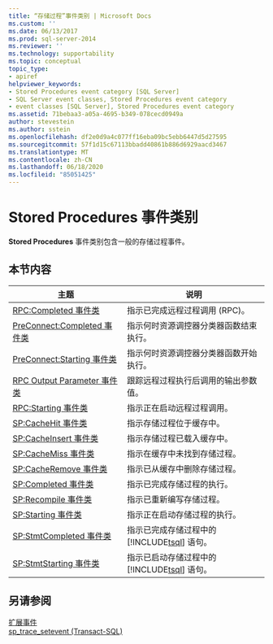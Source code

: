 ```yaml
---
title: “存储过程”事件类别 | Microsoft Docs
ms.custom: ''
ms.date: 06/13/2017
ms.prod: sql-server-2014
ms.reviewer: ''
ms.technology: supportability
ms.topic: conceptual
topic_type:
- apiref
helpviewer_keywords:
- Stored Procedures event category [SQL Server]
- SQL Server event classes, Stored Procedures event category
- event classes [SQL Server], Stored Procedures event category
ms.assetid: 71bebaa3-a05a-4695-b349-078cecd0949a
author: stevestein
ms.author: sstein
ms.openlocfilehash: df2e0d9a4c077ff16eba09bc5ebb6447d5d27595
ms.sourcegitcommit: 57f1d15c67113bbadd40861b886d6929aacd3467
ms.translationtype: MT
ms.contentlocale: zh-CN
ms.lasthandoff: 06/18/2020
ms.locfileid: "85051425"
---
```

# <a name="stored-procedures-event-category"></a>Stored Procedures 事件类别
  **Stored Procedures** 事件类别包含一般的存储过程事件。  
  
## <a name="in-this-section"></a>本节内容  
  
|主题|说明|  
|-----------|-----------------|  
|[RPC:Completed 事件类](rpc-completed-event-class.md)|指示已完成远程过程调用 (RPC)。|  
|[PreConnect:Completed 事件类](preconnect-completed-event-class.md)|指示何时资源调控器分类器函数结束执行。|  
|[PreConnect:Starting 事件类](preconnect-starting-event-class.md)|指示何时资源调控器分类器函数开始执行。|  
|[RPC Output Parameter 事件类](rpc-output-parameter-event-class.md)|跟踪远程过程执行后调用的输出参数值。|  
|[RPC:Starting 事件类](rpc-starting-event-class.md)|指示正在启动远程过程调用。|  
|[SP:CacheHit 事件类](sp-cachehit-event-class.md)|指示存储过程位于缓存中。|  
|[SP:CacheInsert 事件类](sp-cacheinsert-event-class.md)|指示存储过程已载入缓存中。|  
|[SP:CacheMiss 事件类](sp-cachemiss-event-class.md)|指示在缓存中未找到存储过程。|  
|[SP:CacheRemove 事件类](sp-cacheremove-event-class.md)|指示已从缓存中删除存储过程。|  
|[SP:Completed 事件类](sp-completed-event-class.md)|指示已完成存储过程的执行。|  
|[SP:Recompile 事件类](sp-recompile-event-class.md)|指示已重新编写存储过程。|  
|[SP:Starting 事件类](sp-starting-event-class.md)|指示正在启动存储过程的执行。|  
|[SP:StmtCompleted 事件类](sp-stmtcompleted-event-class.md)|指示已完成存储过程中的 [!INCLUDE[tsql](../../includes/tsql-md.md)] 语句。|  
|[SP:StmtStarting 事件类](sp-stmtstarting-event-class.md)|指示已启动存储过程中的 [!INCLUDE[tsql](../../includes/tsql-md.md)] 语句。|  
  
## <a name="see-also"></a>另请参阅  
 [扩展事件](../extended-events/extended-events.md)   
 [sp_trace_setevent (Transact-SQL)](/sql/relational-databases/system-stored-procedures/sp-trace-setevent-transact-sql)  
  
  
